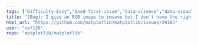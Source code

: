 ```yaml
---
tags: ["Difficulty-Easy","Good-first-issue","data-science","data-visualization","gtk","matplotlib","plotting","python","qt","status-confirmed-bug","tk","wx"]
title: "[Bug]: I give an RGB image to imsave but I don't have the right color map!"
html_url: "https://github.com/matplotlib/matplotlib/issues/29183"
user: "zef126"
repo: "matplotlib/matplotlib"
---
```


